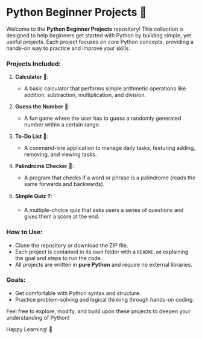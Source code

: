 
# Python Beginner Projects 👶

Welcome to the **Python Beginner Projects** repository! This collection is designed to help beginners get started with Python by building simple, yet useful projects. Each project focuses on core Python concepts, providing a hands-on way to practice and improve your skills.

### Projects Included:
1. **Calculator** 🧮: 
   - A basic calculator that performs simple arithmetic operations like addition, subtraction, multiplication, and division.
   
2. **Guess the Number** 🎲: 
   - A fun game where the user has to guess a randomly generated number within a certain range.
   
3. **To-Do List** 📝: 
   - A command-line application to manage daily tasks, featuring adding, removing, and viewing tasks.

4. **Palindrome Checker** 🔁:
   - A program that checks if a word or phrase is a palindrome (reads the same forwards and backwards).

5. **Simple Quiz** ❓:
   - A multiple-choice quiz that asks users a series of questions and gives them a score at the end.

### How to Use:
- Clone the repository or download the ZIP file.
- Each project is contained in its own folder with a `README.md` explaining the goal and steps to run the code.
- All projects are written in **pure Python** and require no external libraries.

### Goals:
- Get comfortable with Python syntax and structure.
- Practice problem-solving and logical thinking through hands-on coding.

Feel free to explore, modify, and build upon these projects to deepen your understanding of Python!

Happy Learning! 🎉
